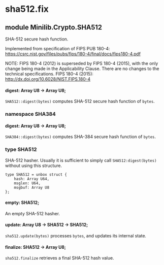 # sha512.fix

## module Minilib.Crypto.SHA512

SHA-512 secure hash function.

Implemented from specification of FIPS PUB 180-4:
https://csrc.nist.gov/files/pubs/fips/180-4/final/docs/fips180-4.pdf

NOTE: FIPS 180-4 (2012) is superseded by FIPS 180-4 (2015), with the only change being
made in the Applicability Clause. There are no changes to the technical specifications.
FIPS 180-4 (2015):
http://dx.doi.org/10.6028/NIST.FIPS.180-4


#### digest: Array U8 -> Array U8;

`SHA512::digest(bytes)` computes SHA-512 secure hash function of `bytes`.

### namespace SHA384

#### digest: Array U8 -> Array U8;

`SHA384::digest(bytes)` computes SHA-384 secure hash function of `bytes`.

### type SHA512

SHA-512 hasher.
Usually it is sufficient to simply call `SHA512:digest(bytes)` without using this structure.

```
type SHA512 = unbox struct {
    hash: Array U64,
    msglen: U64,
    msgbuf: Array U8
};
```
#### empty: SHA512;

An empty SHA-512 hasher.

#### update: Array U8 -> SHA512 -> SHA512;

`sha512.update(bytes)` processes `bytes`, and updates its internal state.

#### finalize: SHA512 -> Array U8;

`sha512.finalize` retrieves a final SHA-512 hash value.

